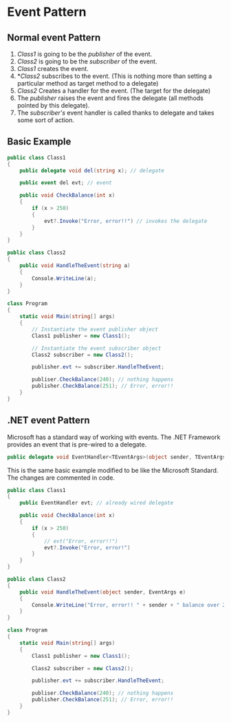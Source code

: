 # Event Pattern

## Normal event Pattern

1. *Class1* is going to be the *publisher* of the event.
2. *Class2* is going to be the *subscriber* of the event.
3. *Class1* creates the event.
4. **Class2* subscribes to the event.
    (This is nothing more than setting a particular method as target method to a delegate)
5. *Class2* Creates a handler for the event. (The target for the delegate)
6. The *publisher* raises the event and fires the delegate (all methods pointed by this delegate).
7. The *subscriber's* event handler is called thanks to delegate and takes some sort of action.

## Basic Example

```csharp
public class Class1
{
    public delegate void del(string x); // delegate

    public event del evt; // event

    public void CheckBalance(int x)
    {
        if (x > 250)
        {
            evt?.Invoke("Error, error!!") // invokes the delegate
        }
    }
}
```

```csharp
public class Class2
{
    public void HandleTheEvent(string a)
    {
        Console.WriteLine(a);
    }
}
```

```csharp
class Program
{
    static void Main(string[] args)
    {
        // Instantiate the event publisher object
        Class1 publisher = new Class1();

        // Instantiate the event subscriber object
        Class2 subscriber = new Class2();

        publisher.evt += subscriber.HandleTheEvent;

        publiser.CheckBalance(240); // nothing happens
        publisher.CheckBalance(251); // Error, error!!
    }
}
```

## .NET event Pattern

Microsoft has a standard way of working with events. The .NET Framework provides an event that is pre-wired to a delegate.

```csharp
public delegate void EventHandler<TEventArgs>(object sender, TEventArgs e);
```

This is the same basic example modified to be like the Microsoft Standard. The changes are commented in code.

```csharp
public class Class1
{
    public EventHandler evt; // already wired delegate

    public void CheckBalance(int x)
    {
        if (x > 250)
        {
            // evt("Error, error!!")
            evt?.Invoke("Error, error!")
        }
    }
}
```

```csharp
public class Class2
{
    public void HandleTheEvent(object sender, EventArgs e)
    {
        Console.WriteLine("Error, error!! " + sender + " balance over 250");
    }
}
```

```csharp
class Program
{
    static void Main(string[] args)
    {
        Class1 publisher = new Class1();

        Class2 subscriber = new Class2();

        publisher.evt += subscriber.HandleTheEvent;

        publiser.CheckBalance(240); // nothing happens
        publisher.CheckBalance(251); // Error, error!!
    }
}
```